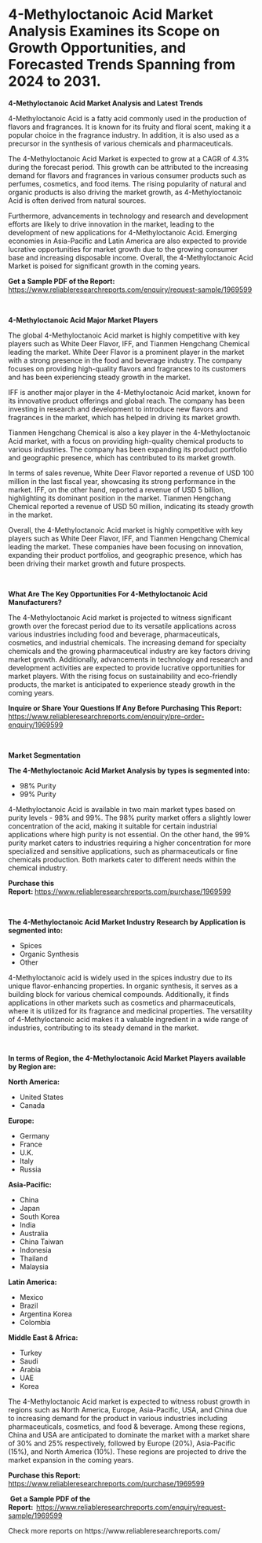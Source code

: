 <p><h1>4-Methyloctanoic Acid Market Analysis Examines its Scope on Growth Opportunities, and Forecasted Trends Spanning from 2024 to 2031.</h1></p><p><strong>4-Methyloctanoic Acid Market Analysis and Latest Trends</strong></p>
<p><p>4-Methyloctanoic Acid is a fatty acid commonly used in the production of flavors and fragrances. It is known for its fruity and floral scent, making it a popular choice in the fragrance industry. In addition, it is also used as a precursor in the synthesis of various chemicals and pharmaceuticals.</p><p>The 4-Methyloctanoic Acid Market is expected to grow at a CAGR of 4.3% during the forecast period. This growth can be attributed to the increasing demand for flavors and fragrances in various consumer products such as perfumes, cosmetics, and food items. The rising popularity of natural and organic products is also driving the market growth, as 4-Methyloctanoic Acid is often derived from natural sources.</p><p>Furthermore, advancements in technology and research and development efforts are likely to drive innovation in the market, leading to the development of new applications for 4-Methyloctanoic Acid. Emerging economies in Asia-Pacific and Latin America are also expected to provide lucrative opportunities for market growth due to the growing consumer base and increasing disposable income. Overall, the 4-Methyloctanoic Acid Market is poised for significant growth in the coming years.</p></p>
<p><strong>Get a Sample PDF of the Report:&nbsp;</strong> <a href="https://www.reliableresearchreports.com/enquiry/request-sample/1969599">https://www.reliableresearchreports.com/enquiry/request-sample/1969599</a></p>
<p>&nbsp;</p>
<p><strong>4-Methyloctanoic Acid Major Market Players</strong></p>
<p><p>The global 4-Methyloctanoic Acid market is highly competitive with key players such as White Deer Flavor, IFF, and Tianmen Hengchang Chemical leading the market. White Deer Flavor is a prominent player in the market with a strong presence in the food and beverage industry. The company focuses on providing high-quality flavors and fragrances to its customers and has been experiencing steady growth in the market.</p><p>IFF is another major player in the 4-Methyloctanoic Acid market, known for its innovative product offerings and global reach. The company has been investing in research and development to introduce new flavors and fragrances in the market, which has helped in driving its market growth.</p><p>Tianmen Hengchang Chemical is also a key player in the 4-Methyloctanoic Acid market, with a focus on providing high-quality chemical products to various industries. The company has been expanding its product portfolio and geographic presence, which has contributed to its market growth.</p><p>In terms of sales revenue, White Deer Flavor reported a revenue of USD 100 million in the last fiscal year, showcasing its strong performance in the market. IFF, on the other hand, reported a revenue of USD 5 billion, highlighting its dominant position in the market. Tianmen Hengchang Chemical reported a revenue of USD 50 million, indicating its steady growth in the market.</p><p>Overall, the 4-Methyloctanoic Acid market is highly competitive with key players such as White Deer Flavor, IFF, and Tianmen Hengchang Chemical leading the market. These companies have been focusing on innovation, expanding their product portfolios, and geographic presence, which has been driving their market growth and future prospects.</p></p>
<p>&nbsp;</p>
<p><strong>What Are The Key Opportunities For 4-Methyloctanoic Acid Manufacturers?</strong></p>
<p><p>The 4-Methyloctanoic Acid market is projected to witness significant growth over the forecast period due to its versatile applications across various industries including food and beverage, pharmaceuticals, cosmetics, and industrial chemicals. The increasing demand for specialty chemicals and the growing pharmaceutical industry are key factors driving market growth. Additionally, advancements in technology and research and development activities are expected to provide lucrative opportunities for market players. With the rising focus on sustainability and eco-friendly products, the market is anticipated to experience steady growth in the coming years.</p></p>
<p><strong>Inquire or Share Your Questions If Any Before Purchasing This Report:</strong> <a href="https://www.reliableresearchreports.com/enquiry/pre-order-enquiry/1969599">https://www.reliableresearchreports.com/enquiry/pre-order-enquiry/1969599</a></p>
<p>&nbsp;</p>
<p><strong>Market Segmentation</strong></p>
<p><strong>The 4-Methyloctanoic Acid Market Analysis by types is segmented into:</strong></p>
<p><ul><li>98% Purity</li><li>99% Purity</li></ul></p>
<p><p>4-Methyloctanoic Acid is available in two main market types based on purity levels - 98% and 99%. The 98% purity market offers a slightly lower concentration of the acid, making it suitable for certain industrial applications where high purity is not essential. On the other hand, the 99% purity market caters to industries requiring a higher concentration for more specialized and sensitive applications, such as pharmaceuticals or fine chemicals production. Both markets cater to different needs within the chemical industry.</p></p>
<p><strong>Purchase this Report:&nbsp;</strong><a href="https://www.reliableresearchreports.com/purchase/1969599">https://www.reliableresearchreports.com/purchase/1969599</a></p>
<p>&nbsp;</p>
<p><strong>The 4-Methyloctanoic Acid Market Industry Research by Application is segmented into:</strong></p>
<p><ul><li>Spices</li><li>Organic Synthesis</li><li>Other</li></ul></p>
<p><p>4-Methyloctanoic acid is widely used in the spices industry due to its unique flavor-enhancing properties. In organic synthesis, it serves as a building block for various chemical compounds. Additionally, it finds applications in other markets such as cosmetics and pharmaceuticals, where it is utilized for its fragrance and medicinal properties. The versatility of 4-Methyloctanoic acid makes it a valuable ingredient in a wide range of industries, contributing to its steady demand in the market.</p></p>
<p>&nbsp;</p>
<p><strong>In terms of Region, the 4-Methyloctanoic Acid Market Players available by Region are:</strong></p>
<p>
    <p> <strong> North America: </strong>
        <ul>
            <li>United States</li>
            <li>Canada</li>
        </ul>
        </p> 
    <p> <strong> Europe: </strong>
        <ul>
            <li>Germany</li>
            <li>France</li>
            <li>U.K.</li>
            <li>Italy</li>
            <li>Russia</li>
        </ul>
        </p> 
    <p> <strong> Asia-Pacific: </strong>
        <ul>
            <li>China</li>
            <li>Japan</li>
            <li>South Korea</li>
            <li>India</li>
            <li>Australia</li>
            <li>China Taiwan</li>
            <li>Indonesia</li>
            <li>Thailand</li>
            <li>Malaysia</li>
        </ul>
        </p> 
    <p> <strong> Latin America: </strong>
        <ul>
            <li>Mexico</li>
            <li>Brazil</li>
            <li>Argentina Korea</li>
            <li>Colombia</li>
        </ul>
        </p> 
    <p> <strong> Middle East & Africa: </strong>
        <ul>
            <li>Turkey</li>
            <li>Saudi</li>
            <li>Arabia</li>
            <li>UAE</li>
            <li>Korea</li>
        </ul>
    </p>
    </p>
<p><p>The 4-Methyloctanoic Acid market is expected to witness robust growth in regions such as North America, Europe, Asia-Pacific, USA, and China due to increasing demand for the product in various industries including pharmaceuticals, cosmetics, and food & beverage. Among these regions, China and USA are anticipated to dominate the market with a market share of 30% and 25% respectively, followed by Europe (20%), Asia-Pacific (15%), and North America (10%). These regions are projected to drive the market expansion in the coming years.</p></p>
<p><strong>Purchase this Report: </strong><a href="https://www.reliableresearchreports.com/purchase/1969599">https://www.reliableresearchreports.com/purchase/1969599</a></p>
<p>&nbsp;<strong>Get a Sample PDF of the Report:&nbsp;&nbsp;</strong><a href="https://www.reliableresearchreports.com/enquiry/request-sample/1969599">https://www.reliableresearchreports.com/enquiry/request-sample/1969599</a></p>
<p><strong></strong></p>
<p>Check more reports on https://www.reliableresearchreports.com/</p>